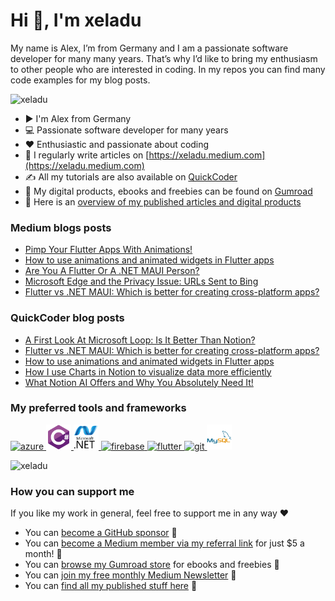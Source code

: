 # Hi 👋, I'm xeladu

My name is Alex, I’m from Germany and I am a passionate software developer for many many years. That’s why I’d like to bring my enthusiasm to other people who are interested in coding. In my repos you can find many code examples for my blog posts.

<p align="left"> <img src="https://komarev.com/ghpvc/?username=xeladu&label=Profile%20views&color=44ff00&style=plastic" alt="xeladu" /> </p>

- ▶  I'm Alex from Germany
- 💻 Passionate software developer for many years
- ❤  Enthusiastic and passionate about coding
- 📝 I regularly write articles on [https://xeladu.medium.com](https://xeladu.medium.com)
- ✍ All my tutorials are also available on [QuickCoder](https://quickcoder.org)
- 🏬 My digital products, ebooks and freebies can be found on [Gumroad](https://xeladu.gumroad.com)
- 📙 Here is an [overview of my published articles and digital products](https://xeladu.medium.com/%E2%84%B9-xeladus-info-point-find-quickly-what-you-need-bbe620e97d8c)

### Medium blogs posts
<!-- BLOG-POST-LIST:START -->
- [Pimp Your Flutter Apps With Animations!](https://medium.com/the-shortform/pimp-your-flutter-apps-with-animations-ccb6d1a92d9b?source=rss-ae1e6291afc3------2)
- [How to use animations and animated widgets in Flutter apps](https://levelup.gitconnected.com/how-to-use-animations-and-animated-widgets-in-flutter-apps-8fda9d6993ae?source=rss-ae1e6291afc3------2)
- [Are You A Flutter Or A .NET MAUI Person?](https://medium.com/the-shortform/are-you-a-flutter-or-a-net-maui-person-f10359bb072f?source=rss-ae1e6291afc3------2)
- [Microsoft Edge and the Privacy Issue: URLs Sent to Bing](https://xeladu.medium.com/microsoft-edge-and-the-privacy-issue-urls-sent-to-bing-14fe708e90e6?source=rss-ae1e6291afc3------2)
- [Flutter vs .NET MAUI: Which is better for creating cross-platform apps?](https://levelup.gitconnected.com/flutter-vs-net-maui-which-is-better-for-creating-cross-platform-apps-7764c92d50bd?source=rss-ae1e6291afc3------2)
<!-- BLOG-POST-LIST:END -->

### QuickCoder blog posts
<!-- QC-BLOG-POST-LIST:START -->
- [A First Look At Microsoft Loop: Is It Better Than Notion?](https://quickcoder.org/microsoft-loop-review/?utm_source=rss&utm_medium=rss&utm_campaign=microsoft-loop-review)
- [Flutter vs .NET MAUI: Which is better for creating cross-platform apps?](https://quickcoder.org/flutter-vs-net-maui/?utm_source=rss&utm_medium=rss&utm_campaign=flutter-vs-net-maui)
- [How to use animations and animated widgets in Flutter apps](https://quickcoder.org/flutter-animations/?utm_source=rss&utm_medium=rss&utm_campaign=flutter-animations)
- [How I use Charts in Notion to visualize data more efficiently](https://quickcoder.org/notion-charts/?utm_source=rss&utm_medium=rss&utm_campaign=notion-charts)
- [What Notion AI Offers and Why You Absolutely Need It!](https://quickcoder.org/notion-ai/?utm_source=rss&utm_medium=rss&utm_campaign=notion-ai)
<!-- QC-BLOG-POST-LIST:END -->

### My preferred tools and frameworks
 <p>
  <a href="https://azure.microsoft.com/en-in/" target="_blank" rel="noreferrer"> <img src="https://www.vectorlogo.zone/logos/microsoft_azure/microsoft_azure-icon.svg" alt="azure" width="40" height="40"/> </a> 
  <a href="https://www.w3schools.com/cs/" target="_blank" rel="noreferrer"> <img src="https://raw.githubusercontent.com/devicons/devicon/master/icons/csharp/csharp-original.svg" alt="csharp" width="40" height="40"/> </a> 
  <a href="https://dotnet.microsoft.com/" target="_blank" rel="noreferrer"> <img src="https://raw.githubusercontent.com/devicons/devicon/master/icons/dot-net/dot-net-original-wordmark.svg" alt="dotnet" width="40" height="40"/> </a> 
  <a href="https://firebase.google.com/" target="_blank" rel="noreferrer"> <img src="https://www.vectorlogo.zone/logos/firebase/firebase-icon.svg" alt="firebase" width="40" height="40"/> </a> 
  <a href="https://flutter.dev" target="_blank" rel="noreferrer"> <img src="https://www.vectorlogo.zone/logos/flutterio/flutterio-icon.svg" alt="flutter" width="40" height="40"/> </a> 
  <a href="https://git-scm.com/" target="_blank" rel="noreferrer"> <img src="https://www.vectorlogo.zone/logos/git-scm/git-scm-icon.svg" alt="git" width="40" height="40"/> </a> 
  <a href="https://www.mysql.com/" target="_blank" rel="noreferrer"> <img src="https://raw.githubusercontent.com/devicons/devicon/master/icons/mysql/mysql-original-wordmark.svg" alt="mysql" width="40" height="40"/> </a> 
  </p>
  
  <p><img src="https://github-readme-stats.vercel.app/api/top-langs?username=xeladu&show_icons=true&theme=synthwave&locale=en&layout=compact" alt="xeladu" /></p>




### How you can support me

If you like my work in general, feel free to support me in any way ❤

- You can [become a GitHub sponsor](https://github.com/sponsors/xeladu) 🤩
- You can [become a Medium member via my referral link](https://xeladu.medium.com/membership) for just $5 a month! 💖
- You can [browse my Gumroad store](https://xeladu.gumroad.com) for ebooks and freebies 📙
- You can [join my free monthly Medium Newsletter](https://bit.ly/xeladu-medium) 💌
- You can [find all my published stuff here](https://xeladu.medium.com/%E2%84%B9-xeladus-info-point-find-quickly-what-you-need-bbe620e97d8c) 📑
